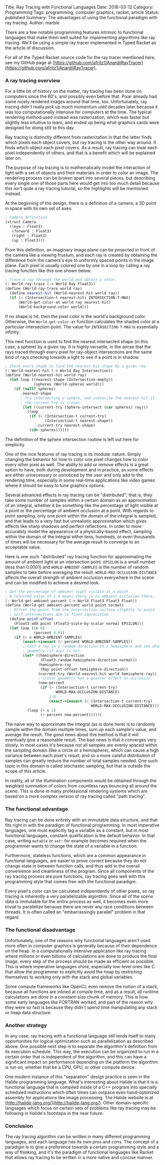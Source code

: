 Title: Ray Tracing with Functional Languages
Date: 2016-03-12
Category: Programming
Tags: programming, computer graphics, racket, article
Status: published
Summary: The advantages of using the functional paradigm with ray tracing.
Author: marble

There are a few notable programming features intrinsic to functional languages that make
them well suited for implementing algorithms like ray tracing. We'll be using a simple ray
tracer implemented in Typed Racket as the article of discussion.

For all of the Typed Racket source code for the ray tracer mentioned here, see my GitHub
page at [https://github.com/afritz1/AnardilRayTracer](https://github.com/afritz1/AnardilRayTracer).

### A ray tracing overview

For a little bit of history on the matter, ray tracing has been done on computers since
the 80's, and possibly even before that. Pixar already had some nicely rendered images
around that time, too. Unfortunately, ray tracing didn't really pick up much momentum
until decades later because it was too computationally intensive for computers at the
time. The typical rendering method used instead was rasterization, which was faster but
slightly less intuitive to learn, and ended up being what graphics cards were designed for
doing still to this day.

Ray tracing is distinctly different from rasterization in that the latter finds which
pixels each object covers, but ray tracing is the other way around. It finds which object
each pixel covers. As a result, ray tracing can treat each pixel independently of others,
and that is a benefit which will be explained later on.

The purpose of ray tracing is to mathematically model the interaction of light with a set
of objects and their materials in order to color an image. The rendering process can be
broken apart into several pieces, but describing every single one of those parts here
would get into too much detail because this isn't quite a ray tracing tutorial, so the
highlights will be mentioned instead.

At the beginning of the design, there is a definition of a camera; a 3D point in space
with its own set of axes:

```Scheme
; Camera definition.
(struct Camera
  ((eye : Float3)
   (forward : Float3)
   (right : Float3)
   (up : Float3)))
```

From this definition, an imaginary image plane can be projected in front of the camera
like a viewing frustum, and each ray is created by obtaining the difference from the
camera's eye to uniformly spaced points in the image plane. Each pixel is usually colored
one by one in a loop by calling a ray tracing function like this one shown below.

```Scheme
; Trace a ray through the world and obtain a color.
(: World-ray-trace (-> World Ray Float3))
(define (World-ray-trace world ray)
  (define nearest-hit (World-nearest-hit world ray))
  (if (< (Intersection-t nearest-hit) INTERSECTION-T-MAX)
      (World-get-color-at world ray nearest-hit)
      (World-background-color world)))
```

If no shape is hit, then the pixel color is the world's background color. Otherwise, the
`World-get-color-at` function calculates the shaded color at a particular intersection
point. The value for `INTERSECTION-T-MAX` is essentially infinity.

This next function is used to find the nearest intersected shape (in this case, a sphere)
by a given ray. It is highly versatile, in the sense that the rays traced through every
pixel for ray-object intersections are the same kind of rays checking towards a light to
see if a point is in shadow.

```Scheme
; Check every shape to find the nearest hit shape by a given ray.
(: World-nearest-hit (-> World Ray Intersection))
(define (World-nearest-hit world ray)  
  (let loop ((nearest-shape (Intersection-empty))
             (spheres (World-spheres world)))
    (if (null? spheres)
        nearest-shape
	   ; Try intersecting a sphere, and overwrite the nearest hit if 
	   ; the current try is closer.
        (let ((current-try (Sphere-intersect (car spheres) ray)))
          (loop
           (if (< (Intersection-t current-try)
                  (Intersection-t nearest-shape))
               current-try nearest-shape)
           (cdr spheres))))))
```

The definition of the sphere intersection routine is left out here for simplicity.

One of the nice features of ray tracing is its modular nature. Simply changing the
behavior for how to color one pixel changes how to color every other pixel as well. The
ability to add or remove effects is a great option to have, both during development and in
practice, as some effects are either unnecessary or unnoticed by the user and only add to
the rendering time, especially in some real-time applications like video games where it
should be easy to tune graphics options.

Several advanced effects in ray tracing can be "distributed"; that is, they take some
number of samples within a certain domain as an approximation of an integral, whether it
be something like the percentage of light visible at a point or the percentage of ambient
occlusion at a point. With regards to point sampling, only one point within the domain of
the integral is sampled, and that leads to a very fast but unrealistic approximation which
gives effects like sharp shadows and perfect reflections. In order to more accurately
model the appearance of a physically-based effect, sampling within the domain of the
integral either tens, hundreds, or even thousands of times will be necessary for the
average result to converge to an acceptable value.

Here is one such "distributed" ray tracing function for approximating the amount of
ambient light at an intersection point. `EPSILON` is a small number (less than 0.0001) and
`WORLD-AMBIENT-SAMPLES` is the number of random samples to take before averaging the
result. `WORLD-MAX-OCCLUSION-DISTANCE` affects the overall strength of ambient occlusion
everywhere in the scene and can be modified to achieve a desired look.

```Scheme
; Get the percentage of ambient light visible at a point.
; A returned value of 1.0 means there is no ambient occlusion there.
(: World-get-ambient-percent (-> World Float3 Float3 Float))
(define (World-get-ambient-percent world point normal)
  ; Offset the point from the intersection surface slightly to avoid
  ; self-intersections due to float imprecision.
  (define point-offset
    (Float3-add point (Float3-scale-by-scalar normal EPSILON)))
  (let loop ((n 0)
             (percent 0.0))
    (if (= n WORLD-AMBIENT-SAMPLES)
        (exact->inexact (/ percent WORLD-AMBIENT-SAMPLES))
        ; Cast a ray in a random direction in a hemisphere and see what
        ; geometry (if any) is hit.
        (let* ((hemisphere-direction
                (Float3-random-hemisphere-direction normal))
               (hemisphere-ray
                (Ray point-offset hemisphere-direction))
               (current-try (World-nearest-hit world hemisphere-ray))
			   ; Closer geometry has a greater effect on occlusion.
               (new-percent
                (if (> (Intersection-t current-try)
                       WORLD-MAX-OCCLUSION-DISTANCE)
                    1.0
                    (exact->inexact (/ (Intersection-t current-try)
                                       WORLD-MAX-OCCLUSION-DISTANCE)))))
          (loop (+ n 1)
                (+ percent new-percent))))))
```

The naive way to approximate the integral (as is done here) is to randomly sample within
the domain multiple times, sum up each sample's value, and average the result. The good
news about this method is that it will eventually give a reasonable result. The bad news
is that it converges very slowly. In most cases it's because not all samples are evenly
spaced within the sampling domain (like a circle or a hemisphere), which can cause a high
variance between each pixel's result, and so a more careful distribution of samples can
greatly reduce the number of total samples needed. One such topic in this domain is called
stochastic sampling, but that is outside the scope of this article. 

In reality, all of the illumination components would be obtained through the weighted
summation of colors from countless rays bouncing all around the scene. This is done in
many professional rendering systems which are based on a more complex version of ray
tracing called "path tracing".

### The functional advantage

Ray tracing can be done entirely with an immutable data structure, and that fits right in
with the paradigm of functional programming. In most imperative languages, one must
explicitly tag a variable as a constant, but in most functional languages, constant
qualification is the default behavior. In that case, writing `mutable` or `set!` for
example becomes required when the programmer wants to change the state of a variable in a
function.

Furthermore, stateless functions, which are a common appearance in functional languages,
are easier to prove correct because they do not change state in between function calls,
and thus add to the overall convenience and cleanliness of the program. Since all
components of the ray tracing process are pure functions, ray tracing goes well with this
programming style that comes free with the functional paradigm.

Every pixel's color can be calculated independently of other pixels, so ray tracing is
inherently a very parallelizable algorithm. Since all of the scene data is immutable for
the entire process as well, it becomes even more trivial to parallelize because there are
never any race conditions between threads. It is often called an "embarrassingly parallel"
problem in that regard.

### The functional disadvantage

Unfortunately, one of the reasons why functional languages aren't used more often in
computer graphics is generally because of their dependence on the heap. In a
computationally intensive application like ray tracing where millions or even billions of
calculations are done to produce the final image, every step of the process should be made
as efficient as possible. This is where imperative languages shine, especially low-level
ones like C that allow the programmer to explicitly avoid the heap by restricting
themselves to working only with the stack and global variables.

Some compute frameworks like OpenCL even remove the notion of a stack, because all
functions are inlined at compile time, and as a result, all runtime calculations are done
in a constant-size chunk of memory. This is how some early languages like FORTRAN worked,
and part of the reason why they were so fast is because they didn't spend time
manipulating any stack or heap data structure.

### Another strategy

In any case, ray tracing with a functional language still lends itself to many
opportunities for logical optimization such as parallelization as described above. One
possible next step is to separate the algorithm's definition from its execution schedule.
This way, the execution can be organized to run in a certain order that is independent of
the algorithm, and this can have a significant impact on performance depending on the
platform the algorithm is run on, whether that be a CPU, GPU, or other compute device.

One modern instance of this "separation" design practice is seen in the Halide programming
language. What's interesting about Halide is that it is a functional language that is
compiled inside of a C++ program into specially scheduled instructions which often times
can outpace even hand-optimized assembly for applications like image processing. The
Halide website is at [http://halide-lang.org/](http://halide-lang.org/). Other
domain-specific languages which focus on certain sets of problems like ray tracing may be
following in Halide's footsteps in the near future.

### Conclusion

The ray tracing algorithm can be written in many different programming languages, and each
language has its own pros and cons. The concept of a paradigm is to give a preference
towards a certain programming style and a way of thinking, and it's the paradigm of
functional languages like Racket that allows ray tracing to be written in a more native
and concise manner.

